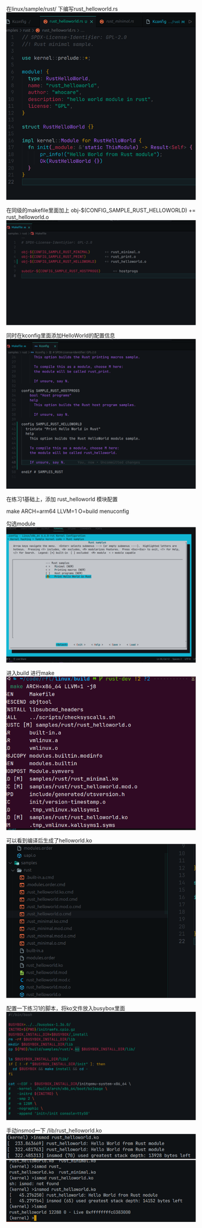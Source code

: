 在linux/sample/rust/ 下编写rust_helloworld.rs
![Alt text](image-4.png)

在同级的makefile里面加上
obj-$(CONFIG_SAMPLE_RUST_HELLOWORLD)    += rust_helloworld.o
![Alt text](image-1.png)

同时在kconfig里面添加HelloWorld的配置信息
![Alt text](image-2.png)

在练习1基础上，添加 rust_helloworld 模块配置

make ARCH=arm64 LLVM=1 O=build menuconfig

勾选module
![Alt text](image-3.png)

进入build 进行make
![Alt text](image-5.png)

可以看到编译后生成了helloworld.ko
![Alt text](image-6.png)

配置一下练习1的脚本，将ko文件放入busybox里面
![Alt text](image-7.png)

手动insmod一下 /lib/rust_helloworld.ko
![Alt text](image-8.png)
![Alt text](image-9.png)